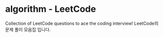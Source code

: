 # algorithm - LeetCode
Collection of LeetCode questions to ace the coding interview! 
LeetCode의 문제 풀이 모음집 입니다.
